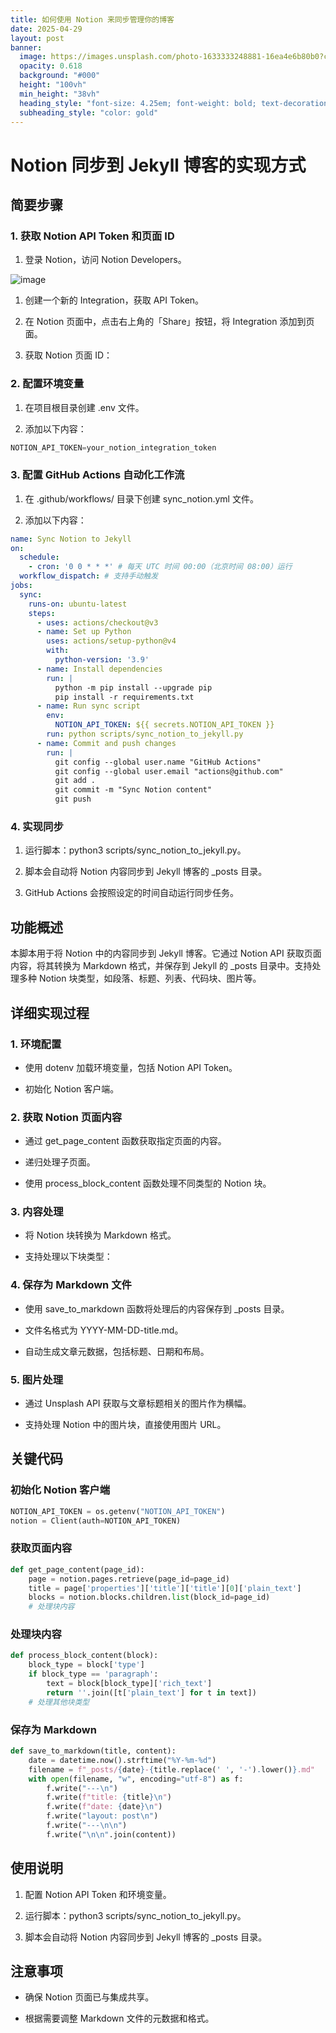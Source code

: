 ```yaml
---
title: 如何使用 Notion 来同步管理你的博客
date: 2025-04-29
layout: post
banner:
  image: https://images.unsplash.com/photo-1633333248881-16ea4e6b80b0?crop=entropy&cs=tinysrgb&fit=max&fm=jpg&ixid=M3w2OTIwMzJ8MHwxfHJhbmRvbXx8fHx8fHx8fDE3NDU5MDgyNDB8&ixlib=rb-4.0.3&q=80&w=1080
  opacity: 0.618
  background: "#000"
  height: "100vh"
  min_height: "38vh"
  heading_style: "font-size: 4.25em; font-weight: bold; text-decoration: underline"
  subheading_style: "color: gold"
---
```


# Notion 同步到 Jekyll 博客的实现方式

## 简要步骤

### 1. 获取 Notion API Token 和页面 ID

1. 登录 Notion，访问 Notion Developers。

![image](https://prod-files-secure.s3.us-west-2.amazonaws.com/a7a0cc5a-89b9-4cda-8686-1fba0ca52f40/d19c1afe-dea5-4312-9333-786b0ba83054/image.png?X-Amz-Algorithm=AWS4-HMAC-SHA256&X-Amz-Content-Sha256=UNSIGNED-PAYLOAD&X-Amz-Credential=ASIAZI2LB466XEFEXFXZ%2F20250429%2Fus-west-2%2Fs3%2Faws4_request&X-Amz-Date=20250429T063040Z&X-Amz-Expires=3600&X-Amz-Security-Token=IQoJb3JpZ2luX2VjEO7%2F%2F%2F%2F%2F%2F%2F%2F%2F%2FwEaCXVzLXdlc3QtMiJHMEUCIDCNLqG9qedIx6dCuNpUJDFcC0SKIQJrbVAIeTlESzBcAiEAwz%2BzxY8wg6kkB%2Bknjv4t%2BnVB%2FEPJ6H30Z1fmALaRuK8qiAQIh%2F%2F%2F%2F%2F%2F%2F%2F%2F%2F%2FARAAGgw2Mzc0MjMxODM4MDUiDNfNdWqstuaaQEcvmSrcA5JiXp5GK%2FYDG3YMhcgthVDhaQeG5dgWlb1I2UTbEq1lzDpnSUQD5X6h9jB5isgSAJUGFsmk5bKStlnEGcwLjzSHdnx5jAQoFjbMRJStdkSOeKlbGEu%2Bf0QmOetKtYyan%2BmqpCHCNv%2FXrpHo8uLhBtyJ13e0e5oaADVOp9S8%2BZKb4iiCdMFUmrxbMumi26IcCJd0pm%2FQuZ3lTSf7BN7o6bLmC1G6hHOu1PC2x9h5ArWlzIOywkl3%2BhpGt5YlXxn50vp0u4xUSKvTXbp64raNFXZIezysGbKmV1VJOq%2B%2BSLODTdMF%2FiKKZaB4%2BPmdDvb8dTgKO2qASKbJKqOXZhfgjXy67DraY6MQ4srdd7JCX12q4RXjn05Pu6dtqMOvqsZoKgJe3OOeGsn3WqWYeTtLCTvLrVKKRh%2F%2BR4iSdycDioCq9xtLTo35En16%2Fs83HXaWt3FPEmhfjSP97SGsg%2ByM6wQlYFb%2FwmMJI9BUyvm7wBbo0fmMMI8Y3iXqWDUEWoEhbQxg8%2B8G2E%2Bzc2knm45A4nkeDfYPZ0gEWYaXAn1D%2B8buBeEkZl3Q2kyvS%2BFEQ2BDrZNU1pYJC6KMWttfcK%2FXUlTEjKd7BHSze0OswfXMPn46yu90tS5OnI2U0guKMPLRwcAGOqUBzr80lJMFDp3snQcZF09qldH1b8heZrlGBdRqDVDalh8GUusOhXZpycw7U%2FGpg3S3u9ymF7FWdixIpZC6pAduqCfY6MJm%2FbHN9dsafGNB86wmVOr9D%2F4ZD8OhOF7fom%2Bs8CdjVJqm35jMKOTMFDPrOch0s6dKSeba2zmUcIy7A26nyhmqbsGn%2B08nEcBtO4xxSbvJLIU9XjnO7p9o1lOeNdBDHBBE&X-Amz-Signature=5ba2be3962464504921ed4f5025dd4882a199b25727166833a49e73fa1b93170&X-Amz-SignedHeaders=host&x-id=GetObject)

1. 创建一个新的 Integration，获取 API Token。

1. 在 Notion 页面中，点击右上角的「Share」按钮，将 Integration 添加到页面。

1. 获取 Notion 页面 ID：


### 2. 配置环境变量

1. 在项目根目录创建 .env 文件。

1. 添加以下内容：

```javascript
NOTION_API_TOKEN=your_notion_integration_token
```

### 3. 配置 GitHub Actions 自动化工作流

1. 在 .github/workflows/ 目录下创建 sync_notion.yml 文件。

1. 添加以下内容：

```yaml
name: Sync Notion to Jekyll
on:
  schedule:
    - cron: '0 0 * * *' # 每天 UTC 时间 00:00（北京时间 08:00）运行
  workflow_dispatch: # 支持手动触发
jobs:
  sync:
    runs-on: ubuntu-latest
    steps:
      - uses: actions/checkout@v3
      - name: Set up Python
        uses: actions/setup-python@v4
        with:
          python-version: '3.9'
      - name: Install dependencies
        run: |
          python -m pip install --upgrade pip
          pip install -r requirements.txt
      - name: Run sync script
        env:
          NOTION_API_TOKEN: ${{ secrets.NOTION_API_TOKEN }}
        run: python scripts/sync_notion_to_jekyll.py
      - name: Commit and push changes
        run: |
          git config --global user.name "GitHub Actions"
          git config --global user.email "actions@github.com"
          git add .
          git commit -m "Sync Notion content"
          git push
```

### 4. 实现同步

1. 运行脚本：python3 scripts/sync_notion_to_jekyll.py。

1. 脚本会自动将 Notion 内容同步到 Jekyll 博客的 _posts 目录。

1. GitHub Actions 会按照设定的时间自动运行同步任务。

## 功能概述

本脚本用于将 Notion 中的内容同步到 Jekyll 博客。它通过 Notion API 获取页面内容，将其转换为 Markdown 格式，并保存到 Jekyll 的 _posts 目录中。支持处理多种 Notion 块类型，如段落、标题、列表、代码块、图片等。

## 详细实现过程

### 1. 环境配置

- 使用 dotenv 加载环境变量，包括 Notion API Token。

- 初始化 Notion 客户端。

### 2. 获取 Notion 页面内容

- 通过 get_page_content 函数获取指定页面的内容。

- 递归处理子页面。

- 使用 process_block_content 函数处理不同类型的 Notion 块。

### 3. 内容处理

- 将 Notion 块转换为 Markdown 格式。

- 支持处理以下块类型：


### 4. 保存为 Markdown 文件

- 使用 save_to_markdown 函数将处理后的内容保存到 _posts 目录。

- 文件名格式为 YYYY-MM-DD-title.md。

- 自动生成文章元数据，包括标题、日期和布局。

### 5. 图片处理

- 通过 Unsplash API 获取与文章标题相关的图片作为横幅。

- 支持处理 Notion 中的图片块，直接使用图片 URL。

## 关键代码

### 初始化 Notion 客户端

```python
NOTION_API_TOKEN = os.getenv("NOTION_API_TOKEN")
notion = Client(auth=NOTION_API_TOKEN)
```

### 获取页面内容

```python
def get_page_content(page_id):
    page = notion.pages.retrieve(page_id=page_id)
    title = page['properties']['title']['title'][0]['plain_text']
    blocks = notion.blocks.children.list(block_id=page_id)
    # 处理块内容
```

### 处理块内容

```python
def process_block_content(block):
    block_type = block['type']
    if block_type == 'paragraph':
        text = block[block_type]['rich_text']
        return ''.join([t['plain_text'] for t in text])
    # 处理其他块类型
```

### 保存为 Markdown

```python
def save_to_markdown(title, content):
    date = datetime.now().strftime("%Y-%m-%d")
    filename = f"_posts/{date}-{title.replace(' ', '-').lower()}.md"
    with open(filename, "w", encoding="utf-8") as f:
        f.write("---\n")
        f.write(f"title: {title}\n")
        f.write(f"date: {date}\n")
        f.write("layout: post\n")
        f.write("---\n\n")
        f.write("\n\n".join(content))
```

## 使用说明

1. 配置 Notion API Token 和环境变量。

1. 运行脚本：python3 scripts/sync_notion_to_jekyll.py。

1. 脚本会自动将 Notion 内容同步到 Jekyll 博客的 _posts 目录。

## 注意事项

- 确保 Notion 页面已与集成共享。

- 根据需要调整 Markdown 文件的元数据和格式。